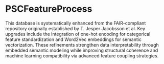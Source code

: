 # PSCFeatureProcess
This database is systematically enhanced from the FAIR-compliant repository originally established by T. Jesper Jacobsson et al. Key upgrades include the integration of one-hot encoding for categorical feature standardization and Word2Vec embeddings for semantic vectorization. These refinements strengthen data interpretability through embedded semantic modeling while improving structural coherence and machine learning compatibility via advanced feature coupling strategies.
